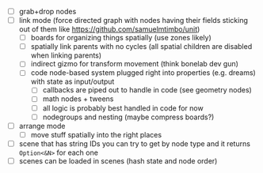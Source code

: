 - [ ] grab+drop nodes
- [ ] link mode (force directed graph with nodes having their fields sticking out of them like https://github.com/samuelmtimbo/unit)
	- [ ] boards for organizing things spatially (use zones likely)
	- [ ] spatially link parents with no cycles (all spatial children are disabled when linking parents)
	- [ ] indirect gizmo for transform movement (think bonelab dev gun)
	- [ ] code node-based system plugged right into properties (e.g. dreams) with state as input/output
		- [ ] callbacks are piped out to handle in code (see geometry nodes)
		- [ ] math nodes + tweens
		- [ ] all logic is probably best handled in code for now
		- [ ] nodegroups and nesting (maybe compress boards?)
- [ ] arrange mode
	- [ ] move stuff spatially into the right places
- [ ] scene that has string IDs you can try to get by node type and it returns `Option<&N>` for each one
- [ ] scenes can be loaded in scenes (hash state and node order)
